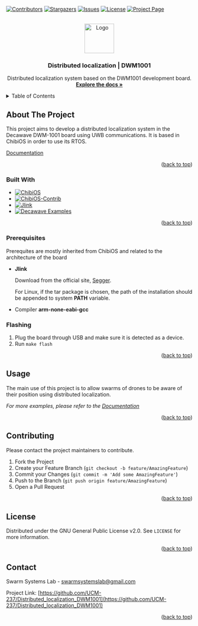 <a name="readme-top"></a>
<!--
*** Template from https://github.com/othneildrew/Best-README-Template
***
*** LICENSE FROM https://github.com/othneildrew/Best-README-Template:
***
*** MIT License
***
*** Copyright (c) 2021 Othneil Drew
***
*** Permission is hereby granted, free of charge, to any person obtaining a copy
*** of this software and associated documentation files (the "Software"), to deal
*** in the Software without restriction, including without limitation the rights
*** to use, copy, modify, merge, publish, distribute, sublicense, and/or sell
*** copies of the Software, and to permit persons to whom the Software is
*** furnished to do so, subject to the following conditions:
***
*** The above copyright notice and this permission notice shall be included in all
*** copies or substantial portions of the Software.
-->



<!-- PROJECT SHIELDS -->
<!--
*** I'm using markdown "reference style" links for readability.
*** Reference links are enclosed in brackets [ ] instead of parentheses ( ).
*** See the bottom of this document for the declaration of the reference variables
*** for contributors-url, forks-url, etc. This is an optional, concise syntax you may use.
*** https://www.markdownguide.org/basic-syntax/#reference-style-links
-->
[![Contributors][contributors-shield]][contributors-url]
[![Stargazers][stars-shield]][stars-url]
[![Issues][issues-shield]][issues-url]
[![License][license-shield]][license-url]
[![Project Page][project-shield]][project-url]



<!-- PROJECT LOGO -->
<br />
<div align="center">
  <a href="https://github.com/UCM-237/Distributed_localization_DWM1001">
    <img src="https://lh5.googleusercontent.com/TQ-S7dGe0BksXoz7WDug6wXFOwrq2ZM4ulpftXcZwXZ7fG6WSJa5c7iHVymqFiFVQmxl3SPCH_l6CMX7YKZKc-0rw0FRhPVFi-n6zSKeEqRPjGPnCooehczFI80BUquHkw=w1280" alt="Logo" width="80" height="80">
  </a>

<h3 align="center">Distributed localization | DWM1001</h3>

  <p align="center">
    Distributed localization system based on the DWM1001 development board.
    <br />
    <a href="https://github.com/UCM-237/Distributed_localization_DWM1001"><strong>Explore the docs »</strong></a>
    <br />
  </p>
</div>



<!-- TABLE OF CONTENTS -->
<details>
  <summary>Table of Contents</summary>
  <ol>
    <li>
      <a href="#about-the-project">About The Project</a>
      <ul>
        <li><a href="#built-with">Built With</a></li>
      </ul>
    </li>
    <li><a href="#prerequisites">Prerequisites</a></li>
    <li><a href="#installation">Installation</a></li>
    <li><a href="#usage">Usage</a></li>
    <li><a href="#contributing">Contributing</a></li>
    <li><a href="#license">License</a></li>
    <li><a href="#contact">Contact</a></li>
  </ol>
</details>



<!-- ABOUT THE PROJECT -->
## About The Project

This project aims to develop a distributed localization system in the Decawave DWM-1001 board using UWB communications. It is based in ChibiOS in order to use its RTOS.

[Documentation](https://github.com/UCM-237/Distributed_localization_DWM1001)

<p align="right">(<a href="#readme-top">back to top</a>)</p>



### Built With

* [![ChibiOS][ChibiOS]][ChibiOS-url]
* [![ChibiOS-Contrib][Contrib]][ChibiOS-url]
* [![Jlink][Jlink]][Jlink-url]
* [![Decawave Examples][Decawave]][Decawave-url]


<p align="right">(<a href="#readme-top">back to top</a>)</p>



<!-- GETTING STARTED -->
### Prerequisites

Prerequites are mostly inherited from ChibiOS and related to the architecture of the board
* **Jlink**
  
  Download from the official site, [Segger](https://www.segger.com/downloads/jlink/).
  
  For Linux, if the tar package is chosen, the path of the installation should be appended to system **PATH** variable.

* Compiler **arm-none-eabi-gcc**

### Flashing

1. Plug the board through USB and make sure it is detected as a device.
2. Run ```make flash```

<p align="right">(<a href="#readme-top">back to top</a>)</p>



<!-- USAGE EXAMPLES -->
## Usage

The main use of this project is to allow swarms of drones to be aware of their position using distributed localization.

_For more examples, please refer to the [Documentation](https://github.com/UCM-237/Distributed_localization_DWM1001)_

<p align="right">(<a href="#readme-top">back to top</a>)</p>


<!-- CONTRIBUTING -->
## Contributing

Please contact the project maintainers to contribute.

1. Fork the Project
2. Create your Feature Branch (`git checkout -b feature/AmazingFeature`)
3. Commit your Changes (`git commit -m 'Add some AmazingFeature'`)
4. Push to the Branch (`git push origin feature/AmazingFeature`)
5. Open a Pull Request

<p align="right">(<a href="#readme-top">back to top</a>)</p>



<!-- LICENSE -->
## License

Distributed under the GNU General Public License v2.0. See `LICENSE` for more information.

<p align="right">(<a href="#readme-top">back to top</a>)</p>



<!-- CONTACT -->
## Contact

Swarm Systems Lab - swarmsystemslab@gmail.com

Project Link: [https://github.com/UCM-237/Distributed_localization_DWM1001](https://github.com/UCM-237/Distributed_localization_DWM1001)

<p align="right">(<a href="#readme-top">back to top</a>)</p>



<!-- MARKDOWN LINKS & IMAGES -->
<!-- https://www.markdownguide.org/basic-syntax/#reference-style-links -->
[contributors-shield]: https://img.shields.io/github/contributors/UCM-237/Distributed_localization_DWM1001.svg?style=for-the-badge
[contributors-url]: https://github.com/UCM-237/Distributed_localization_DWM1001/graphs/contributors
[stars-shield]: https://img.shields.io/github/stars/UCM-237/Distributed_localization_DWM1001.svg?style=for-the-badge
[stars-url]: https://github.com/UCM-237/Distributed_localization_DWM1001/stargazers
[issues-shield]: https://img.shields.io/github/issues/UCM-237/Distributed_localization_DWM1001.svg?style=for-the-badge
[issues-url]: https://github.com/UCM-237/Distributed_localization_DWM1001/issues
[license-shield]: https://img.shields.io/github/license/UCM-237/Distributed_localization_DWM1001.svg?style=for-the-badge
[license-url]: https://github.com/UCM-237/Distributed_localization_DWM1001/blob/master/LICENSE.txt
[project-shield]: https://img.shields.io/badge/Swarm_System_Labs-blue
[project-url]: https://sites.google.com/view/hgdemarina
[ChibiOS]: https://img.shields.io/badge/ChibiOS-blue
[ChibiOS-url]: https://github.com/ChibiOS/ChibiOS/tree/stable_21.11.x
[Contrib]: https://img.shields.io/badge/ChibiOS_Contrib-blue
[Contrib-url]: https://github.com/UCM-237/ChibiOS-Contrib/tree/chibios-21.11.x
[Jlink]: https://img.shields.io/badge/Jlink-blue
[Jlink-url]: https://www.segger.com/downloads/jlink/
[Decawave]: https://img.shields.io/badge/DWM1001_Examples-blue
[Decawave-url]: https://github.com/Decawave/dwm1001-examples